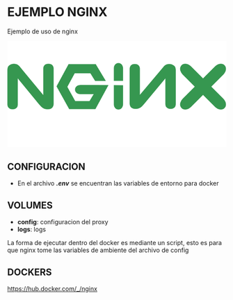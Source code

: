 # EJEMPLO NGINX

Ejemplo de uso de nginx

![alt text](img/nginx.png)


## CONFIGURACION

* En el archivo ***.env*** se encuentran las variables de entorno para docker


## VOLUMES

* **config**: configuracion del proxy
* **logs**: logs


La forma de ejecutar dentro del docker es mediante un script, esto es para que nginx tome las variables de ambiente del archivo de config


## DOCKERS

<https://hub.docker.com/_/nginx>
